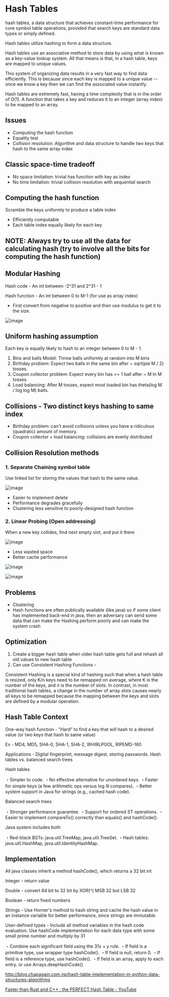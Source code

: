 # Hash Tables

hash tables, a data structure that achieves constant-time performance for core symbol table operations, provided that search keys are standard data types or simply defined.

Hash tables utilize hashing to form a data structure.

Hash tables use an associative method to store data by using what is known as a key-value lookup system. All that means is that, in a hash table, keys are mapped to unique values.

This system of organizing data results in a very fast way to find data efficiently. This is because since each key is mapped to a unique value -- once we know a key then we can find the associated value instantly.

Hash tables are extremely fast, having a time complexity that is in the order of O(1).
A function that takes a key and reduces it to an integer (array index) to be mapped to an array.

## Issues

- Computing the hash function
- Equality test
- Collision resolution: Algorithm and data structure to handle two keys that hash to the same array index

## Classic space-time tradeoff

- No space limitation: trivial has function with key as index
- No time limitation: trivial collision resolution with sequential search

## Computing the hash function

Scramble the keys uniformly to produce a table index

- Efficiently computable
- Each table index equally likely for each key

## NOTE: Always try to use all the data for calculating hash (try to involve all the bits for computing the hash function)

## Modular Hashing

Hash code - An int between -2^31 and 2^31 - 1

Hash function - An int between 0 to M-1 (for use as array index)

- First convert from negative to positive and then use modulus to get it to the size.

![image](../../media/Hash-Tables-image1.jpg)

## Uniform hashing assumption

Each key is equally likely to hash to an integer between 0 to M - 1.

1. Bins and balls Model: Throw balls uniformly at random into M bins
2. Birthday problem: Expect two balls in the same bin after ~ sqrt(pie M / 2) tosses.
3. Coupon collector problem: Expect every bin has >= 1 ball after ~ M ln M tosses.
4. Load balancing: After M tosses, expect most loaded bin has theta(log M / log log M) balls.

## Collisions - Two distinct keys hashing to same index

- Birthday problem: can't avoid collisions unless you have a ridiculous (quadratic) amount of memory.
- Coupon collector + load balancing: collisions are evenly distributed

## Collision Resolution methods

### 1. Separate Chaining symbol table

Use linked list for storing the values that hash to the same value.

![image](../../media/Hash-Tables-image2.jpg)

- Easier to implement delete
- Performance degrades gracefully
- Clustering less sensitive to poorly-designed hash function

### 2. Linear Probing (Open addressing)

When a new key collides, find next empty slot, and put it there

![image](../../media/Hash-Tables-image3.jpg)

- Less wasted space
- Better cache performance

![image](../../media/Hash-Tables-image4.jpg)

![image](../../media/Hash-Tables-image5.jpg)

## Problems

- Clustering
- Hash functions are often publically available (like java) so if some client has implemented back-end in java, then an adversary can send some data that can make the Hashing perform poorly and can make the system crash

## Optimization

1. Create a bigger hash table when older hash table gets full and rehash all old values to new hash table
2. Can use Consistent Hashing Functions -

Consistent Hashing is a special kind of hashing such that when a hash table is resized, only K/n keys need to be remapped on average, where K is the number of the keys, and n is the number of slots. In contrast, in most traditional hash tables, a change in the number of array slots causes nearly all keys to be remapped because the mapping between the keys and slots are defined by a modular operation.

## Hash Table Context

One-way hash function - "Hard" to find a key that will hash to a desired value (or two keys that hash to same value)

Ex - MD4, MD5, SHA-0, SHA-1, SHA-2, WHIRLPOOL, RIPEMD-160

Applications - Digital fingerprint, message digest, storing passwords.
Hash tables vs. balanced search trees

Hash tables

・Simpler to code.
・No effective alternative for unordered keys.
・Faster for simple keys (a few arithmetic ops versus log *N* compares).
・Better system support in Java for strings (e.g., cached hash code).

Balanced search trees

・Stronger performance guarantee.
・Support for ordered ST operations.
・Easier to implement compareTo() correctly than equals() and hashCode().

Java system includes both

・Red-black BSTs: java.util.TreeMap, java.util.TreeSet.
・Hash tables: java.util.HashMap, java.util.IdentityHashMap.

## Implementation

All java classes inherit a method hashCode(), which returns a 32 bit int

Integer - return value

Double - convert 64 bit to 32 bit by XOR(^) MSB 32 bot LSB 32

Boolean - return fixed numbers

Strings - Use Horner's method to hash string and cache the hash value in an instance variable for better performance, since strings are immutable

User-defined types - Include all method variables in the hash code evaluation. Use hashCode implementation for each data type with some small prime number and multiply by 31

・Combine each significant field using the 31*x* + *y* rule.
・If field is a primitive type, use wrapper type hashCode().
・If field is null, return 0.
・If field is a reference type, use hashCode().
・If field is an array, apply to each entry. or use Arrays.deepHashCode()

<http://blog.chapagain.com.np/hash-table-implementation-in-python-data-structures-algorithms>

[Faster than Rust and C++ : the PERFECT Hash Table - YouTube](https://www.youtube.com/watch?v=kuxBOGB_FlM)
